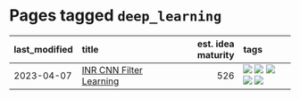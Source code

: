 # Pages tagged `deep_learning`

|last_modified|title|est. idea maturity|tags
|:---|:---|---:|:---|
|2023-04-07|[INR CNN Filter Learning](../INR_CNN_filter_learning.md)|526|[![](https://img.shields.io/badge/tag-CNN-98b52b)](../tags/CNN.md) [![](https://img.shields.io/badge/tag-INR-7fe3bd)](../tags/INR.md) [![](https://img.shields.io/badge/tag-deep_learning-1dc0d1)](../tags/deep_learning.md) [![](https://img.shields.io/badge/tag-experimental-c4fb38)](../tags/experimental.md) [![](https://img.shields.io/badge/tag-filter_learning-4d5a4)](../tags/filter_learning.md)|